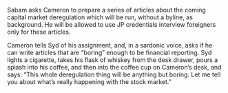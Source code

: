 Sabam asks Cameron to prepare a series of articles about the coming
capital market deregulation which will be run, without a byline, as
background. He will be allowed to use JP credentials interview
foreigners only for these articles.

Cameron tells Syd of his assignment, and, in a sardonic voice, asks if
he can write articles that are “boring” enough to be financial
reporting. Syd lights a cigarette, takes his flask of whiskey from the
desk drawer, pours a splash into his coffee, and then into the coffee
cup on Cameron’s desk, and says: “This whole deregulation thing will be
anything but boring. Let me tell you about what’s really happening with
the stock market.”